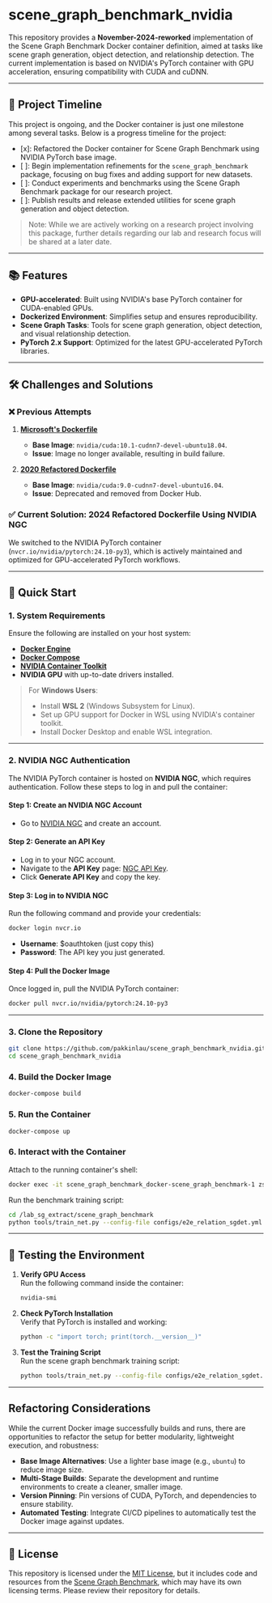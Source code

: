 # scene_graph_benchmark_nvidia

This repository provides a **November-2024-reworked** implementation of the Scene Graph Benchmark Docker container definition, aimed at tasks like scene graph generation, object detection, and relationship detection. The current implementation is based on NVIDIA's PyTorch container with GPU acceleration, ensuring compatibility with CUDA and cuDNN.

---

## 📅 Project Timeline

This project is ongoing, and the Docker container is just one milestone among several tasks. Below is a progress timeline for the project:

- [x]: Refactored the Docker container for Scene Graph Benchmark using NVIDIA PyTorch base image.  
- [ ]: Begin implementation refinements for the `scene_graph_benchmark` package, focusing on bug fixes and adding support for new datasets.  
- [ ]: Conduct experiments and benchmarks using the Scene Graph Benchmark package for our research project.  
- [ ]: Publish results and release extended utilities for scene graph generation and object detection.  

> Note: While we are actively working on a research project involving this package, further details regarding our lab and research focus will be shared at a later date.

---

## 📚 Features

- **GPU-accelerated**: Built using NVIDIA's base PyTorch container for CUDA-enabled GPUs.
- **Dockerized Environment**: Simplifies setup and ensures reproducibility.
- **Scene Graph Tasks**: Tools for scene graph generation, object detection, and visual relationship detection.
- **PyTorch 2.x Support**: Optimized for the latest GPU-accelerated PyTorch libraries.

---

## 🛠️ Challenges and Solutions

### ❌ Previous Attempts

1. **[Microsoft's Dockerfile](https://github.com/microsoft/scene_graph_benchmark/blob/main/docker/Dockerfile)**  
   - **Base Image**: `nvidia/cuda:10.1-cudnn7-devel-ubuntu18.04`.  
   - **Issue**: Image no longer available, resulting in build failure.

2. **[2020 Refactored Dockerfile](https://github.com/microsoft/scene_graph_benchmark/blob/main/docker/Dockerfile)**  
   - **Base Image**: `nvidia/cuda:9.0-cudnn7-devel-ubuntu16.04`.  
   - **Issue**: Deprecated and removed from Docker Hub.

### ✅ Current Solution: 2024 Refactored Dockerfile Using NVIDIA NGC

We switched to the NVIDIA PyTorch container (`nvcr.io/nvidia/pytorch:24.10-py3`), which is actively maintained and optimized for GPU-accelerated PyTorch workflows.

---

## 🚀 Quick Start

### 1. System Requirements

Ensure the following are installed on your host system:

- **[Docker Engine](https://docs.docker.com/engine/install)**  
- **[Docker Compose](https://docs.docker.com/compose/install)**  
- **[NVIDIA Container Toolkit](https://docs.nvidia.com/datacenter/cloud-native/container-toolkit/install-guide.html)**  
- **NVIDIA GPU** with up-to-date drivers installed.  

> For **Windows Users**:  
> - Install **WSL 2** (Windows Subsystem for Linux).  
> - Set up GPU support for Docker in WSL using NVIDIA's container toolkit.  
> - Install Docker Desktop and enable WSL integration.

---

### 2. NVIDIA NGC Authentication

The NVIDIA PyTorch container is hosted on **NVIDIA NGC**, which requires authentication. Follow these steps to log in and pull the container:

#### Step 1: Create an NVIDIA NGC Account
- Go to [NVIDIA NGC](https://ngc.nvidia.com/signup) and create an account.

#### Step 2: Generate an API Key
- Log in to your NGC account.
- Navigate to the **API Key** page: [NGC API Key](https://ngc.nvidia.com/setup/api-key).
- Click **Generate API Key** and copy the key.

#### Step 3: Log in to NVIDIA NGC
Run the following command and provide your credentials:
```bash
docker login nvcr.io
```
- **Username**: $oauthtoken (just copy this)
- **Password**: The API key you just generated.

#### Step 4: Pull the Docker Image
Once logged in, pull the NVIDIA PyTorch container:
```bash
docker pull nvcr.io/nvidia/pytorch:24.10-py3
```

---

### 3. Clone the Repository

```bash
git clone https://github.com/pakkinlau/scene_graph_benchmark_nvidia.git
cd scene_graph_benchmark_nvidia
```

### 4. Build the Docker Image

```bash
docker-compose build
```

### 5. Run the Container

```bash
docker-compose up
```

### 6. Interact with the Container

Attach to the running container's shell:
```bash
docker exec -it scene_graph_benchmark_docker-scene_graph_benchmark-1 zsh
```

Run the benchmark training script:
```bash
cd /lab_sg_extract/scene_graph_benchmark
python tools/train_net.py --config-file configs/e2e_relation_sgdet.yml
```

---

## 🧪 Testing the Environment

1. **Verify GPU Access**  
   Run the following command inside the container:
   ```bash
   nvidia-smi
   ```

2. **Check PyTorch Installation**  
   Verify that PyTorch is installed and working:
   ```bash
   python -c "import torch; print(torch.__version__)"
   ```

3. **Test the Training Script**  
   Run the scene graph benchmark training script:
   ```bash
   python tools/train_net.py --config-file configs/e2e_relation_sgdet.yml
   ```

---

## Refactoring Considerations

While the current Docker image successfully builds and runs, there are opportunities to refactor the setup for better modularity, lightweight execution, and robustness:

- **Base Image Alternatives**: Use a lighter base image (e.g., `ubuntu`) to reduce image size.  
- **Multi-Stage Builds**: Separate the development and runtime environments to create a cleaner, smaller image.  
- **Version Pinning**: Pin versions of CUDA, PyTorch, and dependencies to ensure stability.  
- **Automated Testing**: Integrate CI/CD pipelines to automatically test the Docker image against updates.  

---

## 📝 License

This repository is licensed under the [MIT License](LICENSE), but it includes code and resources from the [Scene Graph Benchmark](https://github.com/microsoft/scene_graph_benchmark), which may have its own licensing terms. Please review their repository for details.

